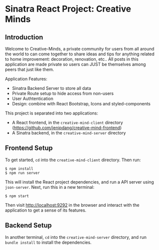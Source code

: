 # Sinatra React Project: Creative Minds


## Introduction
Welcome to Creative-Minds, a private community for users from all around the world to can come together to share ideas and tips for anything related to home improvement: decoration, renovation, etc.. All posts in this application are made private so users can JUST be themselves among peers that just like them. 

Application Features:
- Sinatra Backend Server to store all data
- Private Route setup to hide access from non-users
- User Authtentication
- Design: combine with React Bootstrap, Icons and styled-components

This project is separated into two applications:

- A React frontend, in the `creative-mind-client` directory
(https://github.com/jenipdang/creative-mind-frontend)
- A Sinatra backend, in the `creative-mind-server` directory


## Frontend Setup

To get started, `cd` into the `creative-mind-client` directory. Then run:

```console
$ npm install
$ npm run server
```

This will install the React project dependencies, and run a API server
using `json-server`. Next, run this in a new terminal:

```console
$ npm start
```

Then visit [http://localhost:9292](http://localhost:9292) in the browser and
interact with the application to get a sense of its features.


## Backend Setup

In another terminal, `cd` into the `creative-mind-server` directory, and run
`bundle install` to install the dependencies.
